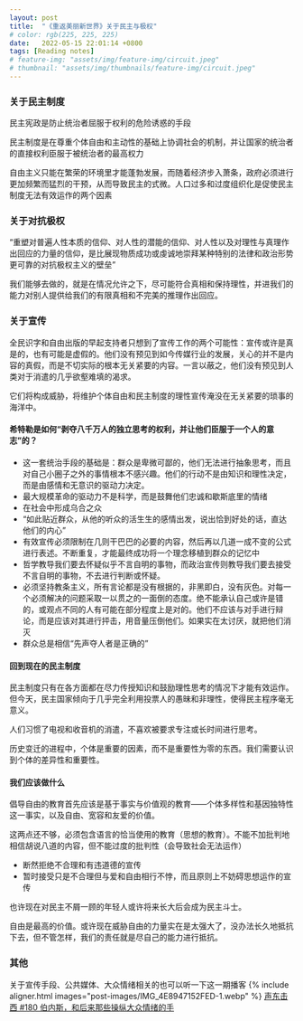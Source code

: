 ```yaml
---
layout: post
title:  "《重返美丽新世界》关于民主与极权"
# color: rgb(225, 225, 225)
date:   2022-05-15 22:01:14 +0800
tags: [Reading notes]
# feature-img: "assets/img/feature-img/circuit.jpeg"
# thumbnail: "assets/img/thumbnails/feature-img/circuit.jpeg"
---
```

### 关于民主制度
民主宪政是防止统治者屈服于权利的危险诱惑的手段

民主制度是在尊重个体自由和主动性的基础上协调社会的机制，并让国家的统治者的直接权利臣服于被统治者的最高权力

自由主义只能在繁荣的环境里才能蓬勃发展，而随着经济步入萧条，政府必须进行更加频繁而猛烈的干预，从而导致民主的式微。人口过多和过度组织化是促使民主制度无法有效运作的两个因素

### 关于对抗极权
“重塑对普遍人性本质的信仰、对人性的潜能的信仰、对人性以及对理性与真理作出回应的力量的信仰，是比展现物质成功或虔诚地崇拜某种特别的法律和政治形势更可靠的对抗极权主义的壁垒”

我们能够去做的，就是在情况允许之下，尽可能符合真相和保持理性，并进我们的能力对别人提供给我们的有限真相和不完美的推理作出回应。

### 关于宣传
全民识字和自由出版的早起支持者只想到了宣传工作的两个可能性：宣传或许是真是的，也有可能是虚假的。他们没有预见到如今传媒行业的发展，关心的并不是内容的真假，而是不切实际的根本无关紧要的内容。一言以蔽之，他们没有预见到人类对于消遣的几乎欲壑难填的渴求。

它们将构成威胁，将维护个体自由和民主制度的理性宣传淹没在无关紧要的琐事的海洋中。

#### 希特勒是如何“剥夺八千万人的独立思考的权利，并让他们臣服于一个人的意志”的？
- 这一套统治手段的基础是：群众是卑微可鄙的，他们无法进行抽象思考，而且对自己小圈子之外的事情根本不感兴趣。他们的行动不是由知识和理性决定，而是由感情和无意识的驱动力决定。
- 最大规模革命的驱动力不是科学，而是鼓舞他们忠诚和歇斯底里的情绪
- 在社会中形成乌合之众
- “如此贴近群众，从他的听众的活生生的感情出发，说出恰到好处的话，直达他们的内心”
- 有效宣传必须限制在几则干巴巴的必要的内容，然后再以几道一成不变的公式进行表述。不断重复，才能最终成功将一个理念移植到群众的记忆中
- 哲学教导我们要去怀疑似乎不言自明的事物，而政治宣传则教导我们要去接受不言自明的事物，不去进行判断或怀疑。
- 必须坚持教条主义，所有言论都是没有根据的，非黑即白，没有灰色。对每一个必须解决的问题采取一以贯之的一面倒的态度。绝不能承认自己或许是错的，或观点不同的人有可能在部分程度上是对的。他们不应该与对手进行辩论，而是应该对其进行抨击，用音量压倒他们。如果实在太讨厌，就把他们消灭
- 群众总是相信“先声夺人者是正确的”

#### 回到现在的民主制度
民主制度只有在各方面都在尽力传授知识和鼓励理性思考的情况下才能有效运作。但今天，民主国家倾向于几乎完全利用投票人的愚昧和非理性，使得民主程序毫无意义。

人们习惯了电视和收音机的消遣，不喜欢被要求专注或长时间进行思考。

历史变迁的进程中，个体是重要的因素，而不是重要性为零的东西。我们需要认识到个体的差异性和重要性。

#### 我们应该做什么
倡导自由的教育首先应该是基于事实与价值观的教育——个体多样性和基因独特性这一事实，以及自由、宽容和友爱的价值。

这两点还不够，必须包含语言的恰当使用的教育（思想的教育）。不能不加批判地相信胡说八道的内容，但不能过度的批判性（会导致社会无法运作）
- 断然拒绝不合理和有违道德的宣传
- 暂时接受只是不合理但与爱和自由相行不悖，而且原则上不妨碍思想运作的宣传

也许现在对民主不屑一顾的年轻人或许将来长大后会成为民主斗士。

自由是最高的价值。或许现在威胁自由的力量实在是太强大了，没办法长久地抵抗下去，但不管怎样，我们的责任就是尽自己的能力进行抵抗。

### 其他
关于宣传手段、公共媒体、大众情绪相关的也可以听一下这一期播客
{% include aligner.html images="post-images/IMG_4E8947152FED-1.webp" %}
[声东击西 #180 伯内斯，和后来那些操纵大众情绪的手](https://www.xiaoyuzhoufm.com/episode/604a0f7c393439a08720bb00?s=eyJ1IjogIjVlNGUwNDdiMWExY2Q5YjM0MDAyZGYxMyJ9)
